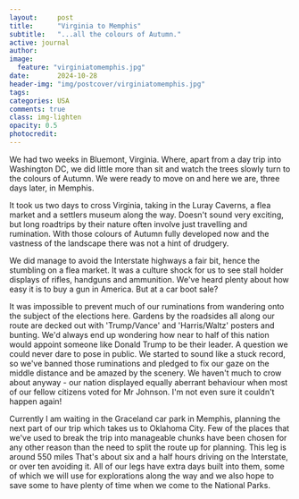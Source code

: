 ```yaml
---
layout:     post
title:      "Virginia to Memphis"
subtitle:   "...all the colours of Autumn."
active: journal
author: 
image:
  feature: "virginiatomemphis.jpg"
date:       2024-10-28
header-img: "img/postcover/virginiatomemphis.jpg"
tags: 
categories: USA 
comments: true
class: img-lighten 
opacity: 0.5 
photocredit:
---
```


We had two weeks in Bluemont, Virginia. Where, apart from a day trip into Washington DC, we did little more than sit and watch the trees slowly turn to the colours of Autumn. We were ready to move on and here we are, three days later, in Memphis.

It took us two days to cross Virginia, taking in the Luray Caverns, a flea market and a settlers museum along the way. Doesn't sound very exciting, but long roadtrips by their nature often involve just travelling and rumination. With those colours of Autumn fully developed now and the vastness of the landscape there was not a hint of drudgery.

We did manage to avoid the Interstate highways a fair bit, hence the stumbling on a flea market. It was a culture shock for us to see stall holder displays of rifles, handguns and ammunition. We've heard plenty about how easy it is to buy a gun in America. But at a car boot sale?

It was impossible to prevent much of our ruminations from wandering onto the subject of the elections here. Gardens by the roadsides all along our route are decked out with 'Trump/Vance' and 'Harris/Waltz' posters and bunting. We'd always end up wondering how near to half of this nation would appoint someone like Donald Trump to be their leader. A question we could never dare to pose in public. We started to sound like a stuck record, so we've banned those ruminations and pledged to fix our gaze on the middle distance and be amazed by the scenery. We haven't much to crow about anyway - our nation displayed equally aberrant behaviour when most of our fellow citizens voted for Mr Johnson. I'm not even sure it couldn't happen again!

Currently I am waiting in the Graceland car park in Memphis, planning the next part of our trip which takes us to Oklahoma City. Few of the places that we've used to break the trip into manageable chunks have been chosen for any other reason than the need to split the route up for planning. This leg is around 550 miles That's about six and a half hours driving on the Interstate, or over ten avoiding it. All of our legs have extra days built into them, some of which we will use for explorations along the way and we also hope to save some to have plenty of time when we come to the National Parks.







